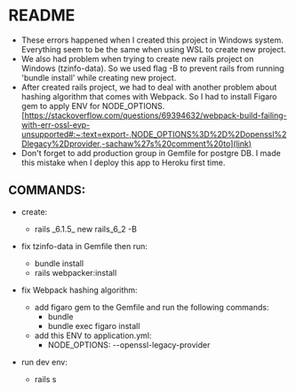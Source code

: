 # README

- These errors happened when I created this project in Windows system. Everything seem to be the same when using WSL to create new project. 
- We also had problem when trying to create new rails project on Windows (tzinfo-data). So we used flag -B to prevent rails from running 'bundle install' while creating new project.
- After created rails project, we had to deal with another problem about hashing algorithm that comes with Webpack. So I had to install Figaro gem to apply ENV for NODE_OPTIONS. [https://stackoverflow.com/questions/69394632/webpack-build-failing-with-err-ossl-evp-unsupported#:~:text=export-,NODE_OPTIONS%3D%2D%2Dopenssl%2Dlegacy%2Dprovider,-sachaw%27s%20comment%20to](link)
- Don't forget to add production group in Gemfile for postgre DB. I made this mistake when I deploy this app to Heroku first time.

## COMMANDS:

- create:

  - rails \_6.1.5\_ new rails_6_2 -B

- fix tzinfo-data in Gemfile then run:

  - bundle install
  - rails webpacker:install

- fix Webpack hashing algorithm:

  - add figaro gem to the Gemfile and run the following commands:
    - bundle
    - bundle exec figaro install
  - add this ENV to application.yml:
    - NODE_OPTIONS: --openssl-legacy-provider

- run dev env:
  - rails s
